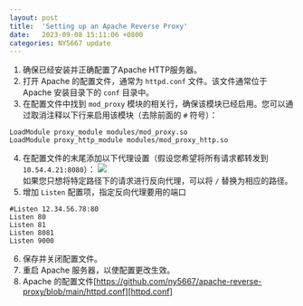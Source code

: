 ```yaml
---
layout: post
title:  'Setting up an Apache Reverse Proxy'
date:   2023-09-08 15:11:06 +0800
categories: NY5667 update
---
```


1. 确保已经安装并正确配置了Apache HTTP服务器。
2. 打开 Apache 的配置文件，通常为 `httpd.conf` 文件。该文件通常位于 Apache 安装目录下的 `conf` 目录中。
3. 在配置文件中找到 `mod_proxy` 模块的相关行，确保该模块已经启用。您可以通过取消注释以下行来启用该模块（去除前面的 `#` 符号）：
```
LoadModule proxy_module modules/mod_proxy.so
LoadModule proxy_http_module modules/mod_proxy_http.so
```
4. 在配置文件的末尾添加以下代理设置（假设您希望将所有请求都转发到 `10.54.4.21:8080`）：
![](https://cdn.jsdelivr.net/gh/NY5667/CDN/images/Snipaste_2023-09-21_16-56-33.png)  
如果您只想将特定路径下的请求进行反向代理，可以将 `/` 替换为相应的路径。
5. 增加 `Listen` 配置项，指定反向代理要用的端口
```
#Listen 12.34.56.78:80
Listen 80
Listen 81
Listen 8081
Listen 9000
```
6. 保存并关闭配置文件。
7. 重启 Apache 服务器，以使配置更改生效。  
8. Apache 的配置文件[https://github.com/ny5667/apache-reverse-proxy/blob/main/httpd.conf][httpd.conf]

[httpd.conf]: https://github.com/ny5667/apache-reverse-proxy/blob/main/httpd.conf
